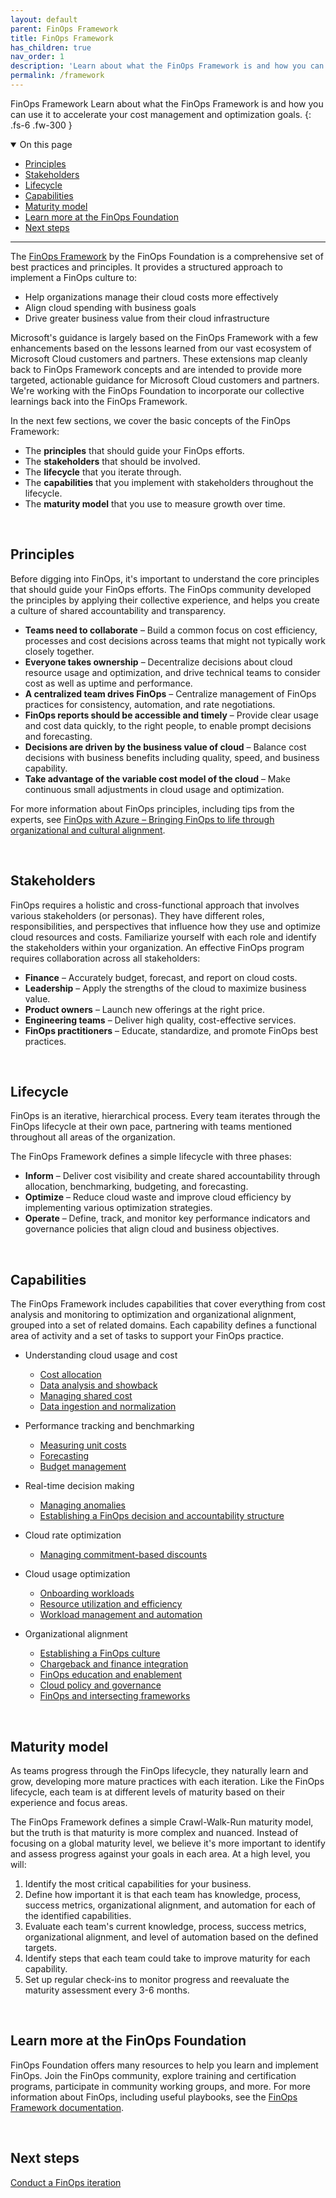 ```yaml
---
layout: default
parent: FinOps Framework
title: FinOps Framework
has_children: true
nav_order: 1
description: 'Learn about what the FinOps Framework is and how you can use it to accelerate your cost management and optimization goals.'
permalink: /framework
---
```


<span class="fs-9 d-block mb-4">FinOps Framework</span>
Learn about what the FinOps Framework is and how you can use it to accelerate your cost management and optimization goals.
{: .fs-6 .fw-300 }

<details open markdown="1">
   <summary class="fs-2 text-uppercase">On this page</summary>

- [Principles](#principles)
- [Stakeholders](#stakeholders)
- [Lifecycle](#lifecycle)
- [Capabilities](#capabilities)
- [Maturity model](#maturity-model)
- [Learn more at the FinOps Foundation](#learn-more-at-the-finops-foundation)
- [Next steps](#next-steps)

</details>

---

The [FinOps Framework](https://finops.org/framework) by the FinOps Foundation is a comprehensive set of best practices and principles. It provides a structured approach to implement a FinOps culture to:

- Help organizations manage their cloud costs more effectively
- Align cloud spending with business goals
- Drive greater business value from their cloud infrastructure

Microsoft's guidance is largely based on the FinOps Framework with a few enhancements based on the lessons learned from our vast ecosystem of Microsoft Cloud customers and partners. These extensions map cleanly back to FinOps Framework concepts and are intended to provide more targeted, actionable guidance for Microsoft Cloud customers and partners. We're working with the FinOps Foundation to incorporate our collective learnings back into the FinOps Framework.

In the next few sections, we cover the basic concepts of the FinOps Framework:

- The **principles** that should guide your FinOps efforts.
- The **stakeholders** that should be involved.
- The **lifecycle** that you iterate through.
- The **capabilities** that you implement with stakeholders throughout the lifecycle.
- The **maturity model** that you use to measure growth over time.

<br>

## Principles

Before digging into FinOps, it's important to understand the core principles that should guide your FinOps efforts. The FinOps community developed the principles by applying their collective experience, and helps you create a culture of shared accountability and transparency.

- **Teams need to collaborate** – Build a common focus on cost efficiency, processes and cost decisions across teams that might not typically work closely together.
- **Everyone takes ownership** – Decentralize decisions about cloud resource usage and optimization, and drive technical teams to consider cost as well as uptime and performance.
- **A centralized team drives FinOps** – Centralize management of FinOps practices for consistency, automation, and rate negotiations.
- **FinOps reports should be accessible and timely** – Provide clear usage and cost data quickly, to the right people, to enable prompt decisions and forecasting.
- **Decisions are driven by the business value of cloud** – Balance cost decisions with business benefits including quality, speed, and business capability.
- **Take advantage of the variable cost model of the cloud** – Make continuous small adjustments in cloud usage and optimization.

For more information about FinOps principles, including tips from the experts, see [FinOps with Azure – Bringing FinOps to life through organizational and cultural alignment](https://azure.microsoft.com/resources/finops-with-azure-bringing-finops-to-life-through-organizational-and-cultural-alignment/).

<br>

## Stakeholders

FinOps requires a holistic and cross-functional approach that involves various stakeholders (or personas). They have different roles, responsibilities, and perspectives that influence how they use and optimize cloud resources and costs. Familiarize yourself with each role and identify the stakeholders within your organization. An effective FinOps program requires collaboration across all stakeholders:

- **Finance** – Accurately budget, forecast, and report on cloud costs.
- **Leadership** – Apply the strengths of the cloud to maximize business value.
- **Product owners** – Launch new offerings at the right price.
- **Engineering teams** – Deliver high quality, cost-effective services.
- **FinOps practitioners** – Educate, standardize, and promote FinOps best practices.

<br>

## Lifecycle

FinOps is an iterative, hierarchical process. Every team iterates through the FinOps lifecycle at their own pace, partnering with teams mentioned throughout all areas of the organization.

The FinOps Framework defines a simple lifecycle with three phases:

- **Inform** – Deliver cost visibility and create shared accountability through allocation, benchmarking, budgeting, and forecasting.
- **Optimize** – Reduce cloud waste and improve cloud efficiency by implementing various optimization strategies.
- **Operate** – Define, track, and monitor key performance indicators and governance policies that align cloud and business objectives.

<br>

## Capabilities

The FinOps Framework includes capabilities that cover everything from cost analysis and monitoring to optimization and organizational alignment, grouped into a set of related domains. Each capability defines a functional area of activity and a set of tasks to support your FinOps practice.

- Understanding cloud usage and cost

  - [Cost allocation](./understand/allocation.md)
  - [Data analysis and showback](./understand/reporting.md)
  - [Managing shared cost](./understand/shared-cost.md)
  - [Data ingestion and normalization](./understand/ingestion.md)

- Performance tracking and benchmarking

  - [Measuring unit costs](./quantify/unit-economics.md)
  - [Forecasting](./quantify/forecasting.md)
  - [Budget management](./quantify/budgeting.md)

- Real-time decision making

  - [Managing anomalies](./understand/anomalies.md)
  - [Establishing a FinOps decision and accountability structure](./manage/structure.md)

- Cloud rate optimization

  - [Managing commitment-based discounts](./optimize/commitment-discounts.md)

- Cloud usage optimization

  - [Onboarding workloads](./manage/onboarding.md)
  - [Resource utilization and efficiency](./optimize/utilization-efficiency.md)
  - [Workload management and automation](./optimize/workloads.md)

- Organizational alignment

  - [Establishing a FinOps culture](./manage/culture.md)
  - [Chargeback and finance integration](./manage/invoicing-chargeback.md)
  - [FinOps education and enablement](./manage/education.md)
  - [Cloud policy and governance](./manage/policy.md)
  - [FinOps and intersecting frameworks](./manage/intersecting-disciplines.md)

<br>

## Maturity model

As teams progress through the FinOps lifecycle, they naturally learn and grow, developing more mature practices with each iteration. Like the FinOps lifecycle, each team is at different levels of maturity based on their experience and focus areas.

The FinOps Framework defines a simple Crawl-Walk-Run maturity model, but the truth is that maturity is more complex and nuanced. Instead of focusing on a global maturity level, we believe it's more important to identify and assess progress against your goals in each area. At a high level, you will:

1. Identify the most critical capabilities for your business.
2. Define how important it is that each team has knowledge, process, success metrics, organizational alignment, and automation for each of the identified capabilities.
3. Evaluate each team's current knowledge, process, success metrics, organizational alignment, and level of automation based on the defined targets.
4. Identify steps that each team could take to improve maturity for each capability.
5. Set up regular check-ins to monitor progress and reevaluate the maturity assessment every 3-6 months.

<br>

## Learn more at the FinOps Foundation

FinOps Foundation offers many resources to help you learn and implement FinOps. Join the FinOps community, explore training and certification programs, participate in community working groups, and more. For more information about FinOps, including useful playbooks, see the [FinOps Framework documentation](https://finops.org/framework).

<br>

## Next steps

[Conduct a FinOps iteration](../conduct-finops-iteration.md)

<br>
